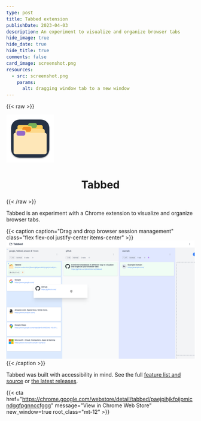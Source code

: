 ```yaml
---
type: post
title: Tabbed extension
publishDate: 2023-04-03
description: An experiment to visualize and organize browser tabs
hide_image: true
hide_date: true
hide_title: true
comments: false
card_image: screenshot.png
resources:
  - src: screenshot.png
    params:
      alt: dragging window tab to a new window
---
```


{{< raw >}}

<div class="flex justify-center">
  <img width="128" src="./icon.png" alt="session manager extension icon" class="my-3" />
</div>

<h1 align="center">Tabbed</h1>
{{< /raw >}}

Tabbed is an experiment with a Chrome extension to visualize and organize
browser tabs.

{{< caption caption="Drag and drop browser session management" class="flex flex-col justify-center items-center" >}}
<img src="./screenshot.png" alt="dragging window tab to a new window" class="border-4 border-slate-900" />
{{< /caption >}}

Tabbed was built with accessibility in mind. See the full
[feature list and source](https://github.com/brettinternet/tabbed) or
[the latest releases](https://github.com/brettinternet/tabbed/releases).

{{< cta href="https://chrome.google.com/webstore/detail/tabbed/paejpihjkfoijpmicndggfpgnnccfggg" message="View in Chrome Web Store" new_window=true root_class="mt-12" >}}
